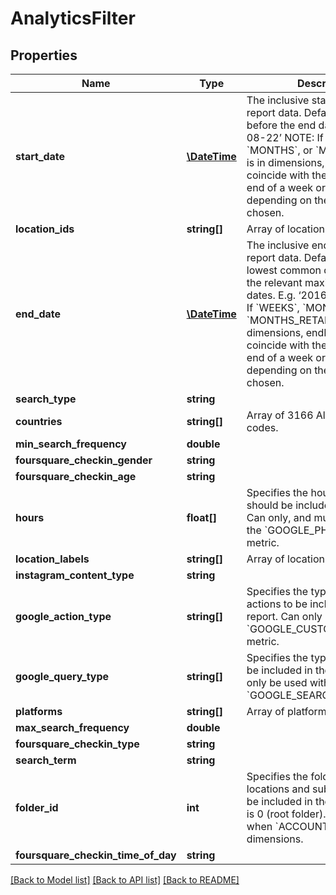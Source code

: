 # AnalyticsFilter

## Properties
Name | Type | Description | Notes
------------ | ------------- | ------------- | -------------
**start_date** | [**\DateTime**](Date.md) | The inclusive start date for the report data.  Defaults to 90 days before the end date. E.g. ‘2016-08-22’ NOTE: If &#x60;WEEKS&#x60;, &#x60;MONTHS&#x60;, or &#x60;MONTHS_RETAIL&#x60; is in dimensions, startDate must coincide with the beginning and end of a week or month, depending on the dimension chosen. | [optional] 
**location_ids** | **string[]** | Array of locationIds | [optional] 
**end_date** | [**\DateTime**](Date.md) | The inclusive end date for the report data.  Defaults to the lowest common denominator of the relevant maximum reporting dates. E.g. ‘2016-08-30’ NOTE: If &#x60;WEEKS&#x60;, &#x60;MONTHS&#x60;, or &#x60;MONTHS_RETAIL&#x60; is in dimensions, endDate must coincide with the beginning and end of a week or month, depending on the dimension chosen. | [optional] 
**search_type** | **string** |  | [optional] 
**countries** | **string[]** | Array of 3166 Alpha-2 country codes. | [optional] 
**min_search_frequency** | **double** |  | [optional] 
**foursquare_checkin_gender** | **string** |  | [optional] 
**foursquare_checkin_age** | **string** |  | [optional] 
**hours** | **float[]** | Specifies the hour(s) of day that should be included in the report. Can only, and must be used with the &#x60;GOOGLE_PHONE_CALLS&#x60; metric. | [optional] 
**location_labels** | **string[]** | Array of location labels | [optional] 
**instagram_content_type** | **string** |  | [optional] 
**google_action_type** | **string[]** | Specifies the type of customer actions to be included in the report. Can only be used with the &#x60;GOOGLE_CUSTOMER_ACTIONS&#x60; metric. | [optional] 
**google_query_type** | **string[]** | Specifies the type of queries to be included in the report. Can only be used with the &#x60;GOOGLE_SEARCHES&#x60; metric. | [optional] 
**platforms** | **string[]** | Array of platform IDs. | [optional] 
**max_search_frequency** | **double** |  | [optional] 
**foursquare_checkin_type** | **string** |  | [optional] 
**search_term** | **string** |  | [optional] 
**folder_id** | **int** | Specifies the folder whose locations and subfolders should be included in the results. Default is 0 (root folder). Cannot be used when &#x60;ACCOUNT_ID&#x60; is in dimensions. | [optional] 
**foursquare_checkin_time_of_day** | **string** |  | [optional] 

[[Back to Model list]](../README.md#documentation-for-models) [[Back to API list]](../README.md#documentation-for-api-endpoints) [[Back to README]](../README.md)


